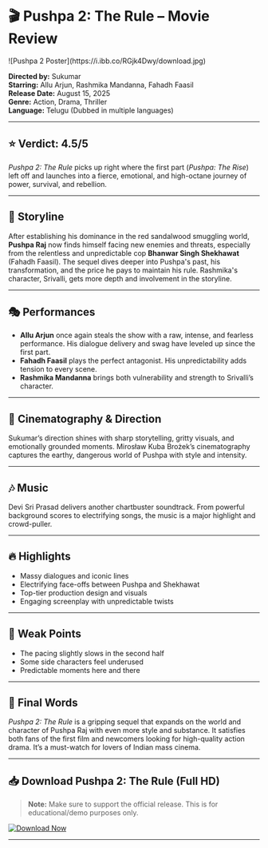 # 🎬 Pushpa 2: The Rule – Movie Review
<meta name="google-site-verification" content="WOZFS_pujM5SsND04azYJIoty36jHFUTtbyXovibSfI" />
![Pushpa 2 Poster](https://i.ibb.co/RGjk4Dwy/download.jpg)

**Directed by:** Sukumar  
**Starring:** Allu Arjun, Rashmika Mandanna, Fahadh Faasil  
**Release Date:** August 15, 2025  
**Genre:** Action, Drama, Thriller  
**Language:** Telugu (Dubbed in multiple languages)

---

## ⭐ Verdict: 4.5/5

*Pushpa 2: The Rule* picks up right where the first part (*Pushpa: The Rise*) left off and launches into a fierce, emotional, and high-octane journey of power, survival, and rebellion.

---

## 📖 Storyline

After establishing his dominance in the red sandalwood smuggling world, **Pushpa Raj** now finds himself facing new enemies and threats, especially from the relentless and unpredictable cop **Bhanwar Singh Shekhawat** (Fahadh Faasil). The sequel dives deeper into Pushpa's past, his transformation, and the price he pays to maintain his rule. Rashmika's character, Srivalli, gets more depth and involvement in the storyline.

---

## 🎭 Performances

- **Allu Arjun** once again steals the show with a raw, intense, and fearless performance. His dialogue delivery and swag have leveled up since the first part.
- **Fahadh Faasil** plays the perfect antagonist. His unpredictability adds tension to every scene.
- **Rashmika Mandanna** brings both vulnerability and strength to Srivalli’s character.

---

## 🎥 Cinematography & Direction

Sukumar’s direction shines with sharp storytelling, gritty visuals, and emotionally grounded moments. Mirosław Kuba Brożek’s cinematography captures the earthy, dangerous world of Pushpa with style and intensity.

---

## 🎶 Music

Devi Sri Prasad delivers another chartbuster soundtrack. From powerful background scores to electrifying songs, the music is a major highlight and crowd-puller.

---

## 🔥 Highlights

- Massy dialogues and iconic lines  
- Electrifying face-offs between Pushpa and Shekhawat  
- Top-tier production design and visuals  
- Engaging screenplay with unpredictable twists

---

## 🧊 Weak Points

- The pacing slightly slows in the second half  
- Some side characters feel underused  
- Predictable moments here and there

---

## 💬 Final Words

*Pushpa 2: The Rule* is a gripping sequel that expands on the world and character of Pushpa Raj with even more style and substance. It satisfies both fans of the first film and newcomers looking for high-quality action drama. It’s a must-watch for lovers of Indian mass cinema.

---

## 📥 Download Pushpa 2: The Rule (Full HD)

> **Note:** Make sure to support the official release. This is for educational/demo purposes only.

[![Download Now](https://img.shields.io/badge/Download-HD%20Rip-red?style=for-the-badge&logo=download)](https://mechanicladenthereby.com/cjp6emcfcq?key=25f47ed24d0224454e82558323527910)

---
